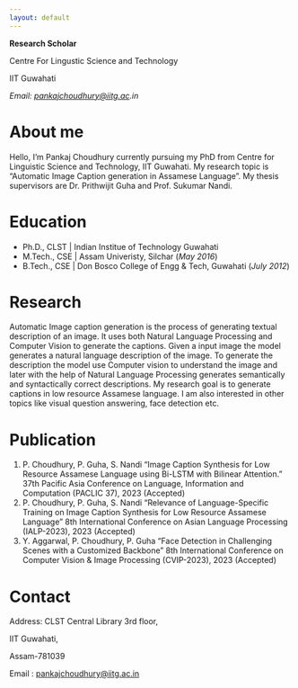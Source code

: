 ```yaml
---
layout: default
---
```


**Research Scholar**

<p>Centre For Lingustic Science and Technology</p>

IIT Guwahati

_Email: pankajchoudhury@iitg.ac.in_

# About me

Hello, I’m Pankaj Choudhury currently pursuing my PhD from Centre for Linguistic Science and Technology, IIT Guwahati. My research topic is “Automatic Image Caption generation in Assamese Language”. My thesis supervisors are Dr. Prithwijit Guha and Prof. Sukumar Nandi.    

# Education
- Ph.D., CLST | Indian Institue of Technology Guwahati 							       		
- M.Tech., CSE	| Assam Univeristy, Silchar (_May 2016_)	 			        		
- B.Tech., CSE | Don Bosco College of Engg & Tech, Guwahati (_July 2012_)

# Research

Automatic Image caption generation is the process of generating textual description of an image. It uses both Natural Language Processing and Computer Vision to generate the captions. Given a input image the model generates a natural language description of the image. To generate the description the model use Computer vision to understand the image and later with the help of Natural Language Processing generates semantically and syntactically correct descriptions. My research goal is to generate captions in low resource Assamese language. I am also interested in other topics like visual question answering, face detection etc.


# Publication
1. P. Choudhury, P. Guha, S. Nandi  “Image Caption Synthesis for Low Resource Assamese Language using Bi-LSTM with Bilinear Attention.” 37th Pacific Asia Conference on Language, Information and Computation (PACLIC 37), 2023 (Accepted)
2. P. Choudhury, P. Guha, S. Nandi “Relevance of Language-Specific Training on Image Caption Synthesis for Low Resource Assamese Language” 8th International Conference on Asian Language Processing (IALP-2023), 2023 (Accepted)
3. Y. Aggarwal, P. Choudhury, P. Guha “Face Detection in Challenging Scenes with a Customized Backbone” 8th International Conference on Computer Vision & Image Processing (CVIP-2023), 2023 (Accepted)

# Contact

Address: CLST Central Library 3rd floor,

IIT Guwahati, 

Assam-781039

Email : pankajchoudhury@iitg.ac.in

